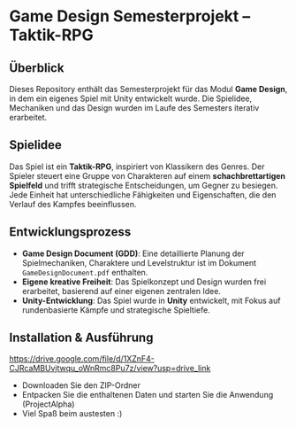 # Game Design Semesterprojekt – Taktik-RPG  

## Überblick  
Dieses Repository enthält das Semesterprojekt für das Modul **Game Design**, in dem ein eigenes Spiel mit Unity entwickelt wurde. Die Spielidee, Mechaniken und das Design wurden im Laufe des Semesters iterativ erarbeitet.  

## Spielidee  
Das Spiel ist ein **Taktik-RPG**, inspiriert von Klassikern des Genres. Der Spieler steuert eine Gruppe von Charakteren auf einem **schachbrettartigen Spielfeld** und trifft strategische Entscheidungen, um Gegner zu besiegen. Jede Einheit hat unterschiedliche Fähigkeiten und Eigenschaften, die den Verlauf des Kampfes beeinflussen.  

## Entwicklungsprozess  
- **Game Design Document (GDD)**: Eine detaillierte Planung der Spielmechaniken, Charaktere und Levelstruktur ist im Dokument `GameDesignDocument.pdf` enthalten.  
- **Eigene kreative Freiheit**: Das Spielkonzept und Design wurden frei erarbeitet, basierend auf einer eigenen zentralen Idee.  
- **Unity-Entwicklung**: Das Spiel wurde in **Unity** entwickelt, mit Fokus auf rundenbasierte Kämpfe und strategische Spieltiefe.

## Installation & Ausführung 
https://drive.google.com/file/d/1XZnF4-CJRcaMBUvjtwqu_oWnRmc8Pu7z/view?usp=drive_link
- Downloaden Sie den ZIP-Ordner
- Entpacken Sie die enthaltenen Daten und starten Sie die Anwendung (ProjectAlpha)
- Viel Spaß beim austesten :)
